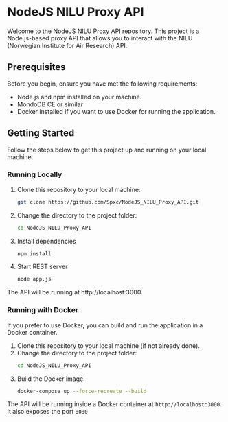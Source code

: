 # NodeJS NILU Proxy API

Welcome to the NodeJS NILU Proxy API repository. This project is a Node.js-based proxy API that allows you to interact with the NILU (Norwegian Institute for Air Research) API.

## Prerequisites

Before you begin, ensure you have met the following requirements:
- Node.js and npm installed on your machine.
- MondoDB CE or similar
- Docker installed if you want to use Docker for running the application.

## Getting Started

Follow the steps below to get this project up and running on your local machine.

### Running Locally

1. Clone this repository to your local machine:

   ```bash
   git clone https://github.com/Spxc/NodeJS_NILU_Proxy_API.git
   ```

2. Change the directory to the project folder:
   ```bash
   cd NodeJS_NILU_Proxy_API
   ```

3. Install dependencies
   ```bash
   npm install
   ```

4. Start REST server
   ```bash
   node app.js
   ```
The API will be running at http://localhost:3000.

### Running with Docker
If you prefer to use Docker, you can build and run the application in a Docker container.

1. Clone this repository to your local machine (if not already done).
2. Change the directory to the project folder:
   ```bash
   cd NodeJS_NILU_Proxy_API
   ```
3. Build the Docker image:
   ```bash
   docker-compose up --force-recreate --build
   ```
The API will be running inside a Docker container at `http://localhost:3000`. It also exposes the port `8080`